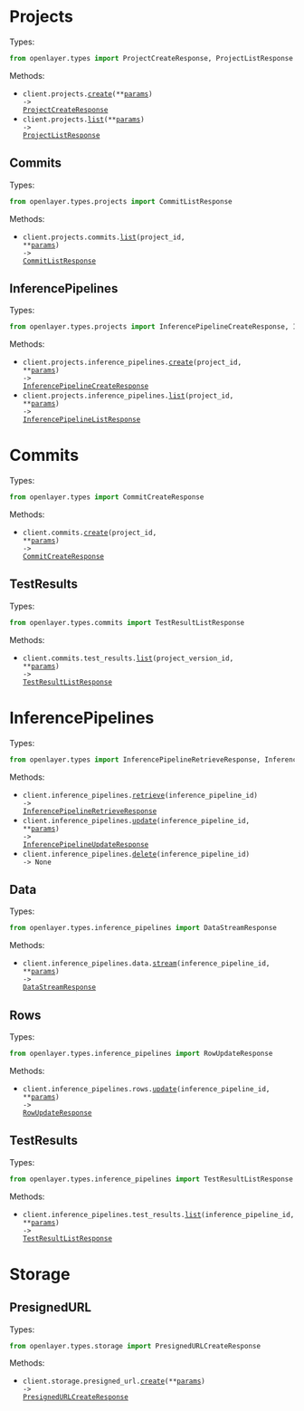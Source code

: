 # Projects

Types:

```python
from openlayer.types import ProjectCreateResponse, ProjectListResponse
```

Methods:

- <code title="post /projects">client.projects.<a href="./src/openlayer/resources/projects/projects.py">create</a>(\*\*<a href="src/openlayer/types/project_create_params.py">params</a>) -> <a href="./src/openlayer/types/project_create_response.py">ProjectCreateResponse</a></code>
- <code title="get /projects">client.projects.<a href="./src/openlayer/resources/projects/projects.py">list</a>(\*\*<a href="src/openlayer/types/project_list_params.py">params</a>) -> <a href="./src/openlayer/types/project_list_response.py">ProjectListResponse</a></code>

## Commits

Types:

```python
from openlayer.types.projects import CommitListResponse
```

Methods:

- <code title="get /projects/{projectId}/versions">client.projects.commits.<a href="./src/openlayer/resources/projects/commits.py">list</a>(project_id, \*\*<a href="src/openlayer/types/projects/commit_list_params.py">params</a>) -> <a href="./src/openlayer/types/projects/commit_list_response.py">CommitListResponse</a></code>

## InferencePipelines

Types:

```python
from openlayer.types.projects import InferencePipelineCreateResponse, InferencePipelineListResponse
```

Methods:

- <code title="post /projects/{projectId}/inference-pipelines">client.projects.inference_pipelines.<a href="./src/openlayer/resources/projects/inference_pipelines.py">create</a>(project_id, \*\*<a href="src/openlayer/types/projects/inference_pipeline_create_params.py">params</a>) -> <a href="./src/openlayer/types/projects/inference_pipeline_create_response.py">InferencePipelineCreateResponse</a></code>
- <code title="get /projects/{projectId}/inference-pipelines">client.projects.inference_pipelines.<a href="./src/openlayer/resources/projects/inference_pipelines.py">list</a>(project_id, \*\*<a href="src/openlayer/types/projects/inference_pipeline_list_params.py">params</a>) -> <a href="./src/openlayer/types/projects/inference_pipeline_list_response.py">InferencePipelineListResponse</a></code>

# Commits

Types:

```python
from openlayer.types import CommitCreateResponse
```

Methods:

- <code title="post /projects/{projectId}/versions">client.commits.<a href="./src/openlayer/resources/commits/commits.py">create</a>(project_id, \*\*<a href="src/openlayer/types/commit_create_params.py">params</a>) -> <a href="./src/openlayer/types/commit_create_response.py">CommitCreateResponse</a></code>

## TestResults

Types:

```python
from openlayer.types.commits import TestResultListResponse
```

Methods:

- <code title="get /versions/{projectVersionId}/results">client.commits.test_results.<a href="./src/openlayer/resources/commits/test_results.py">list</a>(project_version_id, \*\*<a href="src/openlayer/types/commits/test_result_list_params.py">params</a>) -> <a href="./src/openlayer/types/commits/test_result_list_response.py">TestResultListResponse</a></code>

# InferencePipelines

Types:

```python
from openlayer.types import InferencePipelineRetrieveResponse, InferencePipelineUpdateResponse
```

Methods:

- <code title="get /inference-pipelines/{inferencePipelineId}">client.inference_pipelines.<a href="./src/openlayer/resources/inference_pipelines/inference_pipelines.py">retrieve</a>(inference_pipeline_id) -> <a href="./src/openlayer/types/inference_pipeline_retrieve_response.py">InferencePipelineRetrieveResponse</a></code>
- <code title="put /inference-pipelines/{inferencePipelineId}">client.inference_pipelines.<a href="./src/openlayer/resources/inference_pipelines/inference_pipelines.py">update</a>(inference_pipeline_id, \*\*<a href="src/openlayer/types/inference_pipeline_update_params.py">params</a>) -> <a href="./src/openlayer/types/inference_pipeline_update_response.py">InferencePipelineUpdateResponse</a></code>
- <code title="delete /inference-pipelines/{inferencePipelineId}">client.inference_pipelines.<a href="./src/openlayer/resources/inference_pipelines/inference_pipelines.py">delete</a>(inference_pipeline_id) -> None</code>

## Data

Types:

```python
from openlayer.types.inference_pipelines import DataStreamResponse
```

Methods:

- <code title="post /inference-pipelines/{inferencePipelineId}/data-stream">client.inference_pipelines.data.<a href="./src/openlayer/resources/inference_pipelines/data.py">stream</a>(inference_pipeline_id, \*\*<a href="src/openlayer/types/inference_pipelines/data_stream_params.py">params</a>) -> <a href="./src/openlayer/types/inference_pipelines/data_stream_response.py">DataStreamResponse</a></code>

## Rows

Types:

```python
from openlayer.types.inference_pipelines import RowUpdateResponse
```

Methods:

- <code title="put /inference-pipelines/{inferencePipelineId}/rows">client.inference_pipelines.rows.<a href="./src/openlayer/resources/inference_pipelines/rows.py">update</a>(inference_pipeline_id, \*\*<a href="src/openlayer/types/inference_pipelines/row_update_params.py">params</a>) -> <a href="./src/openlayer/types/inference_pipelines/row_update_response.py">RowUpdateResponse</a></code>

## TestResults

Types:

```python
from openlayer.types.inference_pipelines import TestResultListResponse
```

Methods:

- <code title="get /inference-pipelines/{inferencePipelineId}/results">client.inference_pipelines.test_results.<a href="./src/openlayer/resources/inference_pipelines/test_results.py">list</a>(inference_pipeline_id, \*\*<a href="src/openlayer/types/inference_pipelines/test_result_list_params.py">params</a>) -> <a href="./src/openlayer/types/inference_pipelines/test_result_list_response.py">TestResultListResponse</a></code>

# Storage

## PresignedURL

Types:

```python
from openlayer.types.storage import PresignedURLCreateResponse
```

Methods:

- <code title="post /storage/presigned-url">client.storage.presigned_url.<a href="./src/openlayer/resources/storage/presigned_url.py">create</a>(\*\*<a href="src/openlayer/types/storage/presigned_url_create_params.py">params</a>) -> <a href="./src/openlayer/types/storage/presigned_url_create_response.py">PresignedURLCreateResponse</a></code>
